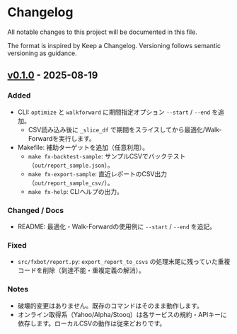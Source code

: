 # Changelog

All notable changes to this project will be documented in this file.

The format is inspired by Keep a Changelog. Versioning follows semantic versioning as guidance.

## [v0.1.0] - 2025-08-19

### Added
- CLI: `optimize` と `walkforward` に期間指定オプション `--start` / `--end` を追加。
  - CSV読み込み後に `_slice_df` で期間をスライスしてから最適化/Walk-Forwardを実行します。
- Makefile: 補助ターゲットを追加（任意利用）。
  - `make fx-backtest-sample`: サンプルCSVでバックテスト（`out/report_sample.json`）。
  - `make fx-export-sample`: 直近レポートのCSV出力（`out/report_sample_csv/`）。
  - `make fx-help`: CLIヘルプの出力。

### Changed / Docs
- README: 最適化・Walk-Forwardの使用例に `--start` / `--end` を追記。

### Fixed
- `src/fxbot/report.py`: `export_report_to_csvs` の処理末尾に残っていた重複コードを削除（到達不能・重複定義の解消）。

### Notes
- 破壊的変更はありません。既存のコマンドはそのまま動作します。
- オンライン取得系（Yahoo/Alpha/Stooq）は各サービスの規約・APIキーに依存します。ローカルCSVの動作は従来どおりです。

[v0.1.0]: https://example.com/releases/v0.1.0
